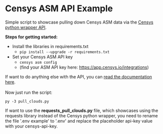 # Censys ASM API Example
Simple script to showcase pulling down Censys ASM data via the [Censys python wrapper API](https://github.com/censys/censys-python).

**Steps for getting started:**
- Install the libraries in requirements.txt
   - ```pip install --upgrade -r requirements.txt```
- Set your Censys ASM API key
   - ```censys asm config```
   - (find your ASM API key here: https://app.censys.io/integrations)

If want to do anything else with the API, you can [read the documentation here](https://censys-python.readthedocs.io/en/stable/usage-asm.html).
\
\
Now just run the script:
``` 
py -3 pull_clouds.py
```
If want to use the **requests_pull_clouds.py** file, which showcases using the requests library instead of the Censys python wrapper, you need to rename the file '.env example' to '.env' and replace the placeholder api-key value with your censys-api-key.
